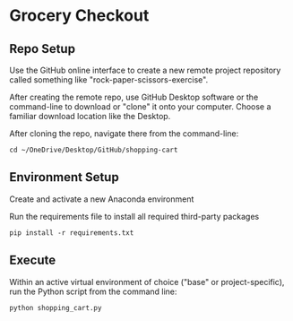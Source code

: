 # Grocery Checkout

## Repo Setup

Use the GitHub online interface to create a new remote project repository called something like "rock-paper-scissors-exercise". 

After creating the remote repo, use GitHub Desktop software or the command-line to download or "clone" it onto your computer. Choose a familiar download location like the Desktop.

After cloning the repo, navigate there from the command-line:

```
cd ~/OneDrive/Desktop/GitHub/shopping-cart
```

## Environment Setup

Create and activate a new Anaconda environment

Run the requirements file to install all required third-party packages

```
pip install -r requirements.txt
```

## Execute

Within an active virtual environment of choice ("base" or project-specific), run the Python script from the command line:

```
python shopping_cart.py
```